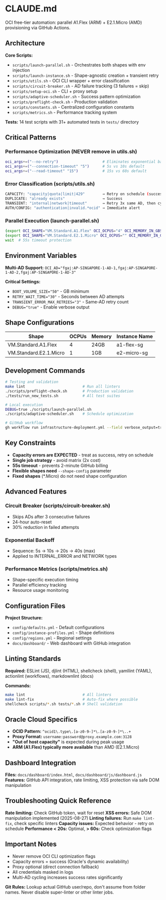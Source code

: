# CLAUDE.md

OCI free-tier automation: parallel A1.Flex (ARM) + E2.1.Micro (AMD) provisioning via GitHub Actions.

## Architecture

**Core Scripts:**
- `scripts/launch-parallel.sh` - Orchestrates both shapes with env injection
- `scripts/launch-instance.sh` - Shape-agnostic creation + transient retry
- `scripts/utils.sh` - OCI CLI wrapper + error classification
- `scripts/circuit-breaker.sh` - AD failure tracking (3 failures = skip)
- `scripts/setup-oci.sh` - CLI + proxy setup
- `scripts/adaptive-scheduler.sh` - Success pattern optimization
- `scripts/preflight-check.sh` - Production validation
- `scripts/constants.sh` - Centralized configuration constants
- `scripts/metrics.sh` - Performance tracking system

**Tests:** 14 test scripts with 31+ automated tests in `tests/` directory

## Critical Patterns

### Performance Optimization (NEVER remove in utils.sh)
```bash
oci_args+=("--no-retry")                    # Eliminates exponential backoff
oci_args+=("--connection-timeout" "5")      # 5s vs 10s default
oci_args+=("--read-timeout" "15")           # 15s vs 60s default
```

### Error Classification (scripts/utils.sh)
```bash
CAPACITY: "capacity|quota|limit|429"        → Retry on schedule (success)
DUPLICATE: "already exists"                 → Success
TRANSIENT: "internal|network|timeout"       → Retry 3x same AD, then cycle
AUTH/CONFIG: "authentication|invalid.*ocid" → Immediate alert
```

### Parallel Execution (launch-parallel.sh)
```bash
(export OCI_SHAPE="VM.Standard.A1.Flex" OCI_OCPUS="4" OCI_MEMORY_IN_GBS="24"; ./launch-instance.sh) &
(export OCI_SHAPE="VM.Standard.E2.1.Micro" OCI_OCPUS="" OCI_MEMORY_IN_GBS=""; ./launch-instance.sh) &
wait  # 55s timeout protection
```

## Environment Variables

**Multi-AD Support:**
`OCI_AD="fgaj:AP-SINGAPORE-1-AD-1,fgaj:AP-SINGAPORE-1-AD-2,fgaj:AP-SINGAPORE-1-AD-3"`

**Critical Settings:**
- `BOOT_VOLUME_SIZE="50"` - GB minimum
- `RETRY_WAIT_TIME="30"` - Seconds between AD attempts
- `TRANSIENT_ERROR_MAX_RETRIES="3"` - Same-AD retry count
- `DEBUG="true"` - Enable verbose output

## Shape Configurations

| Shape | OCPUs | Memory | Instance Name |
|-------|--------|--------|---------------|
| VM.Standard.A1.Flex | 4 | 24GB | a1-flex-sg |
| VM.Standard.E2.1.Micro | 1 | 1GB | e2-micro-sg |

## Development Commands

```bash
# Testing and validation
make lint                          # Run all linters
./scripts/preflight-check.sh       # Production validation
./tests/run_new_tests.sh           # All test suites

# Local execution
DEBUG=true ./scripts/launch-parallel.sh
./scripts/adaptive-scheduler.sh    # Schedule optimization

# GitHub workflow
gh workflow run infrastructure-deployment.yml --field verbose_output=true
```

## Key Constraints

- **Capacity errors are EXPECTED** - treat as success, retry on schedule
- **Single job strategy** - avoid matrix (2x cost)
- **55s timeout** - prevents 2-minute GitHub billing
- **Flexible shapes need** `--shape-config` parameter
- **Fixed shapes** (*.Micro) do not need shape configuration

## Advanced Features

### Circuit Breaker (scripts/circuit-breaker.sh)
- Skips ADs after 3 consecutive failures
- 24-hour auto-reset
- 30% reduction in failed attempts

### Exponential Backoff
- Sequence: 5s → 10s → 20s → 40s (max)
- Applied to INTERNAL_ERROR and NETWORK types

### Performance Metrics (scripts/metrics.sh)
- Shape-specific execution timing
- Parallel efficiency tracking
- Resource usage monitoring

## Configuration Files

**Project Structure:**
- `config/defaults.yml` - Default configurations
- `config/instance-profiles.yml` - Shape definitions
- `config/regions.yml` - Regional settings
- `docs/dashboard/` - Web dashboard with GitHub integration

## Linting Standards

**Required:** ESLint (JS), djlint (HTML), shellcheck (shell), yamllint (YAML), actionlint (workflows), markdownlint (docs)

**Commands:**
```bash
make lint                          # All linters
make lint-fix                      # Auto-fix where possible
shellcheck scripts/*.sh tests/*.sh # Shell validation
```

## Oracle Cloud Specifics

- **OCID Pattern:** `^ocid1\.type\.[a-z0-9-]*\.[a-z0-9-]*\..+`
- **Proxy Format:** `username:password@proxy.example.com:3128`
- **"Out of host capacity"** is expected during peak usage
- **ARM (A1.Flex) typically more available** than AMD (E2.1.Micro)

## Dashboard Integration

**Files:** `docs/dashboard/index.html`, `docs/dashboard/js/dashboard.js`
**Features:** GitHub API integration, rate limiting, XSS protection via safe DOM manipulation

## Troubleshooting Quick Reference

**Rate limiting:** Check GitHub token, wait for reset
**XSS errors:** Safe DOM manipulation implemented (2025-08-27)
**Linting failures:** Run `make lint-fix`, check specific linters
**Capacity issues:** Expected behavior - retry on schedule
**Performance < 20s:** Optimal, **> 60s:** Check optimization flags

## Important Notes

- Never remove OCI CLI optimization flags
- Capacity errors = success (Oracle's dynamic availability)
- Proxy optional (direct connection fallback)
- All credentials masked in logs
- Multi-AD cycling increases success rates significantly

**Git Rules:** Lookup actual GitHub user/repo, don't assume from folder names. Never disable super-linter or other linter jobs.
